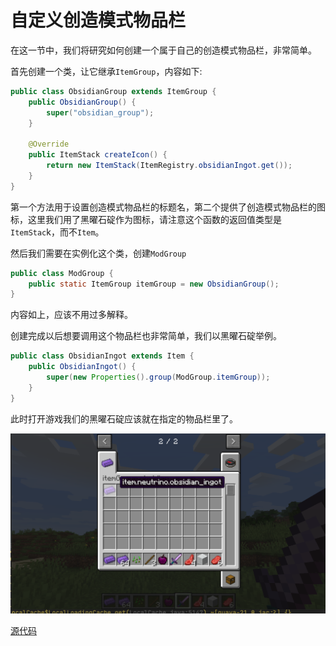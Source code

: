 # 自定义创造模式物品栏

在这一节中，我们将研究如何创建一个属于自己的创造模式物品栏，非常简单。

首先创建一个类，让它继承`ItemGroup`，内容如下:

```java
public class ObsidianGroup extends ItemGroup {
    public ObsidianGroup() {
        super("obsidian_group");
    }

    @Override
    public ItemStack createIcon() {
        return new ItemStack(ItemRegistry.obsidianIngot.get());
    }
}
```

第一个方法用于设置创造模式物品栏的标题名，第二个提供了创造模式物品栏的图标，这里我们用了黑曜石碇作为图标，请注意这个函数的返回值类型是`ItemStac`k，而不`Item`。

然后我们需要在实例化这个类，创建`ModGroup`

```java
public class ModGroup {
    public static ItemGroup itemGroup = new ObsidianGroup();
}
```

内容如上，应该不用过多解释。

创建完成以后想要调用这个物品栏也非常简单，我们以黑曜石碇举例。

```java
public class ObsidianIngot extends Item {
    public ObsidianIngot() {
        super(new Properties().group(ModGroup.itemGroup));
    }
}
```

此时打开游戏我们的黑曜石碇应该就在指定的物品栏里了。

![image-20200427211358242](group.assets/image-20200427211358242.png)

[源代码](https://github.com/FledgeXu/NeutrinoSourceCode/tree/master/src/main/java/com/tutorial/neutrino/group)